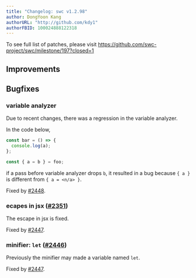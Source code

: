 ```yaml
---
title: "Changelog: swc v1.2.98"
author: DongYoon Kang
authorURL: "http://github.com/kdy1"
authorFBID: 100024888122318
---
```


To see full list of patches, please visit https://github.com/swc-project/swc/milestone/197?closed=1

## Improvements

## Bugfixes

### variable analyzer

Due to recent changes, there was a regression in the variable analyzer.

In the code below,

```ts
const bar = () => {
  console.log(a);
};

const { a = b } = foo;
```

if a pass before variable analyzer drops `b`, it resulted in a bug because `{ a }` is different from `{ a = <n/a> }`.

Fixed by [#2448](https://github.com/swc-project/swc/pull/2448).

### ecapes in jsx ([#2351](https://github.com/swc-project/swc/issues/2351))

The escape in jsx is fixed.

Fixed by [#2447](https://github.com/swc-project/swc/pull/2447).

### minifier: `let` ([#2446](https://github.com/swc-project/swc/issues/2446))

Previously the minifier may made a variable named `let`.

Fixed by [#2447](https://github.com/swc-project/swc/pull/2447).
